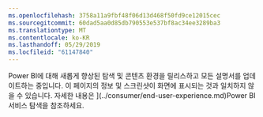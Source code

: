 ```yaml
---
ms.openlocfilehash: 3758a11a9fbf48f06d13d468f50fd9ce12015cec
ms.sourcegitcommit: 60dad5aa0d85db790553e537bf8ac34ee3289ba3
ms.translationtype: MT
ms.contentlocale: ko-KR
ms.lasthandoff: 05/29/2019
ms.locfileid: "61147840"
---
```

Power BI에 대해 새롭게 향상된 탐색 및 콘텐츠 환경을 릴리스하고 모든 설명서를 업데이트하는 중입니다.
이 페이지의 정보 및 스크린샷이 화면에 표시되는 것과 일치하지 않을 수 있습니다. 자세한 내용은 ](../consumer/end-user-experience.md)Power BI 서비스 탐색</font>을 참조하세요.

